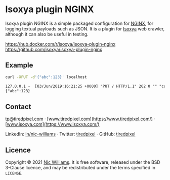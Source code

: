 # Isoxya plugin NGINX

Isoxya plugin NGINX is a simple packaged configuration for [NGINX](https://nginx.org/), for logging textual payloads such as JSON. It is a plugin for [Isoxya](https://www.isoxya.com/) web crawler, although it can also be useful in testing.

https://hub.docker.com/r/isoxya/isoxya-plugin-nginx  
https://github.com/isoxya/isoxya-plugin-nginx  


## Example

```sh
curl -XPUT -d'{"abc":123}' localhost
```

```txt
127.0.0.1 -  [03/Jun/2019:16:21:25 +0000] "PUT / HTTP/1.1" 202 0 "" "curl/7.52.1" ""
{"abc":123}
```


## Contact

[tp@tiredpixel.com](mailto:tp@tiredpixel.com) · [www.tiredpixel.com](https://www.tiredpixel.com/) · [www.isoxya.com](https://www.isoxya.com/)

LinkedIn: [in/nic-williams](https://www.linkedin.com/in/nic-williams/) · Twitter: [tiredpixel](https://twitter.com/tiredpixel/) · GitHub: [tiredpixel](https://github.com/tiredpixel)


## Licence

Copyright © 2021 [Nic Williams](https://www.tiredpixel.com/). It is free software, released under the BSD 3-Clause licence, and may be redistributed under the terms specified in `LICENSE`.
